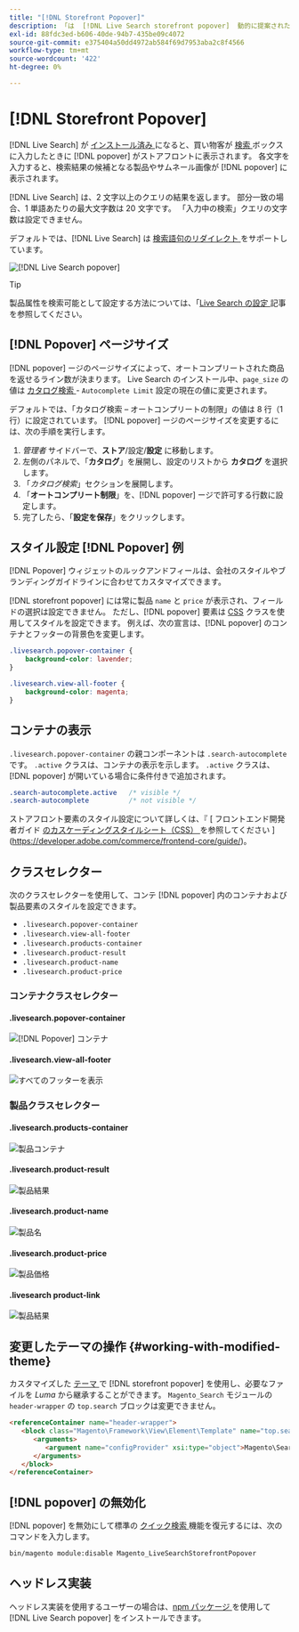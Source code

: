 ```yaml
---
title: "[!DNL Storefront Popover]"
description: 「は  [!DNL Live Search storefront popover]  動的に提案された製品とサムネールを返します。」
exl-id: 88fdc3ed-b606-40de-94b7-435be09c4072
source-git-commit: e375404a50dd4972ab584f69d7953aba2c8f4566
workflow-type: tm+mt
source-wordcount: '422'
ht-degree: 0%

---
```


# [!DNL Storefront Popover]

[!DNL Live Search] が [ インストール済み ](install.md) になると、買い物客が [ 検索 ](https://experienceleague.adobe.com/docs/commerce-admin/catalog/catalog/search/search.html#quick-search) ボックスに入力したときに [!DNL popover] がストアフロントに表示されます。 各文字を入力すると、検索結果の候補となる製品やサムネール画像が [!DNL popover] に表示されます。

[!DNL Live Search] は、2 文字以上のクエリの結果を返します。 部分一致の場合、1 単語あたりの最大文字数は 20 文字です。 「入力中の検索」クエリの文字数は設定できません。

デフォルトでは、[!DNL Live Search] は [ 検索語句のリダイレクト ](https://experienceleague.adobe.com/docs/commerce-admin/catalog/catalog/search/search-terms.html) をサポートしています。

![[!DNL Live Search popover]](assets/storefront-search-as-you-type.png)

>[!TIP]
>
>製品属性を検索可能として設定する方法については、「[Live Search の設定 ](workspace.md) 記事を参照してください。

## [!DNL Popover] ページサイズ

[!DNL popover] ージのページサイズによって、オートコンプリートされた商品を返せるライン数が決まります。 Live Search のインストール中、`page_size` の値は [ カタログ検索 ](https://experienceleague.adobe.com/docs/commerce-admin/config/catalog/catalog.html) - `Autocomplete Limit` 設定の現在の値に変更されます。

デフォルトでは、「カタログ検索 – オートコンプリートの制限」の値は 8 行（1 行）に設定されています。 [!DNL popover] ージのページサイズを変更するには、次の手順を実行します。

1. *管理者* サイドバーで、**ストア**/設定/**設定** に移動します。
1. 左側のパネルで、「**カタログ**」を展開し、設定のリストから **カタログ** を選択します。
1. 「*カタログ検索*」セクションを展開します。
1. 「**オートコンプリート制限**」を、[!DNL popover] ージで許可する行数に設定します。
1. 完了したら、「**設定を保存**」をクリックします。

## スタイル設定 [!DNL Popover] 例

[!DNL Popover] ウィジェットのルックアンドフィールは、会社のスタイルやブランディングガイドラインに合わせてカスタマイズできます。

[!DNL storefront popover] には常に製品 `name` と `price` が表示され、フィールドの選択は設定できません。 ただし、[!DNL popover] 要素は [CSS](https://developer.adobe.com/commerce/frontend-core/guide/css/) クラスを使用してスタイルを設定できます。 例えば、次の宣言は、[!DNL popover] のコンテナとフッターの背景色を変更します。

```css
.livesearch.popover-container {
    background-color: lavender;
}

.livesearch.view-all-footer {
    background-color: magenta;
}
```

## コンテナの表示

`.livesearch.popover-container` の親コンポーネントは `.search-autocomplete` です。  `.active` クラスは、コンテナの表示を示します。 `.active` クラスは、[!DNL popover] が開いている場合に条件付きで追加されます。

```css
.search-autocomplete.active   /* visible */
.search-autocomplete          /* not visible */
```

ストアフロント要素のスタイル設定について詳しくは、『 [ フロントエンド開発者ガイド [ のカスケーディングスタイルシート（CSS） ](https://developer.adobe.com/commerce/frontend-core/guide/css/) を参照してください ](https://developer.adobe.com/commerce/frontend-core/guide/)。

## クラスセレクター

次のクラスセレクターを使用して、コンテ [!DNL popover] 内のコンテナおよび製品要素のスタイルを設定できます。

- `.livesearch.popover-container`
- `.livesearch.view-all-footer`
- `.livesearch.products-container`
- `.livesearch.product-result`
- `.livesearch.product-name`
- `.livesearch.product-price`

### コンテナクラスセレクター

#### .livesearch.popover-container

![[!DNL Popover] コンテナ ](assets/livesearch-popover-container.png)

#### .livesearch.view-all-footer

![ すべてのフッターを表示 ](assets/livesearch-view-all-footer.png)

### 製品クラスセレクター

#### .livesearch.products-container

![ 製品コンテナ ](assets/livesearch-product-container.png)

#### .livesearch.product-result

![ 製品結果 ](assets/livesearch-product-result.png)

#### .livesearch.product-name

![ 製品名 ](assets/livesearch-product-name.png)

#### .livesearch.product-price

![ 製品価格 ](assets/livesearch-product-price.png)

#### .livesearch product-link

![ 製品結果 ](assets/livesearch-product-link.png)

## 変更したテーマの操作 {#working-with-modified-theme}

カスタマイズした [ テーマ ](https://developer.adobe.com/commerce/frontend-core/guide/themes/) で [!DNL storefront popover] を使用し、必要なファイルを *Luma* から継承することができます。 `Magento_Search` モジュールの `header-wrapper` の `top.search` ブロックは変更できません。

```html
<referenceContainer name="header-wrapper">
   <block class="Magento\Framework\View\Element\Template" name="top.search" as="topSearch" template="Magento_Search::form.mini.phtml">
      <arguments>
         <argument name="configProvider" xsi:type="object">Magento\Search\ViewModel\ConfigProvider</argument>
      </arguments>
   </block>
</referenceContainer>
```

## [!DNL popover] の無効化

[!DNL popover] を無効にして標準の [ クイック検索 ](https://experienceleague.adobe.com/docs/commerce-admin/catalog/catalog/search/search.html#quick-search) 機能を復元するには、次のコマンドを入力します。

```bash
bin/magento module:disable Magento_LiveSearchStorefrontPopover
```

## ヘッドレス実装

ヘッドレス実装を使用するユーザーの場合は、[npm パッケージ ](https://www.npmjs.com/package/@magento/ds-livesearch-storefront-utils) を使用して [!DNL Live Search popover] をインストールできます。
